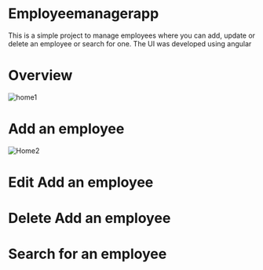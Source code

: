 # Employeemanagerapp

This is a simple project to manage employees where you can add, update or delete an employee or search for one.
The UI was developed using angular 

# Overview
![home1](https://user-images.githubusercontent.com/57743411/173598484-d9f61c07-64cf-49e5-929a-adfd2a51817d.png)


# Add an employee
![Home2](https://user-images.githubusercontent.com/57743411/173599231-331c6e70-cdcb-4bfd-8e2a-9ae99cbea811.png)


# Edit Add an employee



# Delete Add an employee



# Search for an employee
